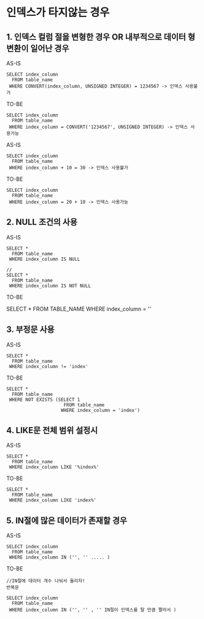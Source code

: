 # 인덱스가 타지않는 경우

## 1.  인덱스 컬럼 절을 변형한 경우 OR 내부적으로 데이터 형 변환이 일어난 경우

AS-IS

    SELECT index_column 
      FROM table_name 
     WHERE CONVERT(index_column, UNSIGNED INTEGER) = 1234567 -> 인덱스 사용불가
    
TO-BE
 
    SELECT index_column
      FROM table_name 
     WHERE index_column = CONVERT('1234567', UNSIGNED INTEGER) -> 인덱스 사용가능


AS-IS

    SELECT index_column 
      FROM table_name 
     WHERE index_column + 10 = 30 -> 인덱스 사용불가
    
TO-BE
 
    SELECT index_column 
      FROM table_name 
     WHERE index_column = 20 + 10 -> 인덱스 사용가능

## 2. NULL 조건의 사용

AS-IS

    SELECT * 
      FROM table_name 
     WHERE index_column IS NULL 
    
    //
    SELECT * 
      FROM table_name 
     WHERE index_column IS NOT NULL 
    
TO-BE
   
   SELECT * 
     FROM TABLE_NAME 
    WHERE index_column = ''


## 3. 부정문 사용

AS-IS
    
    SELECT * 
      FROM table_name 
     WHERE index_column != 'index' 
    
TO-BE
   
    SELECT * 
      FROM table_name 
     WHERE NOT EXISTS (SELECT 1 
                         FROM table_name
                        WHERE index_column = 'index')

## 4. LIKE문 전체 범위 설정시

AS-IS
    
    SELECT * 
      FROM table_name 
     WHERE index_column LIKE '%index%' 
    
TO-BE
   
    SELECT * 
      FROM table_name 
     WHERE index_column LIKE 'index%' 


## 5. IN절에 많은 데이터가 존재할 경우

AS-IS

    SELECT index_column 
      FROM table_name 
     WHERE index_column IN ('', '' ..... )
    
TO-BE

    //IN절에 데이터 개수 나눠서 돌리자!
    반복문
    
    SELECT index_column 
      FROM table_name 
     WHERE index_column IN ('', '' , '' IN절이 인덱스를 탈 만큼 짤라서 )
